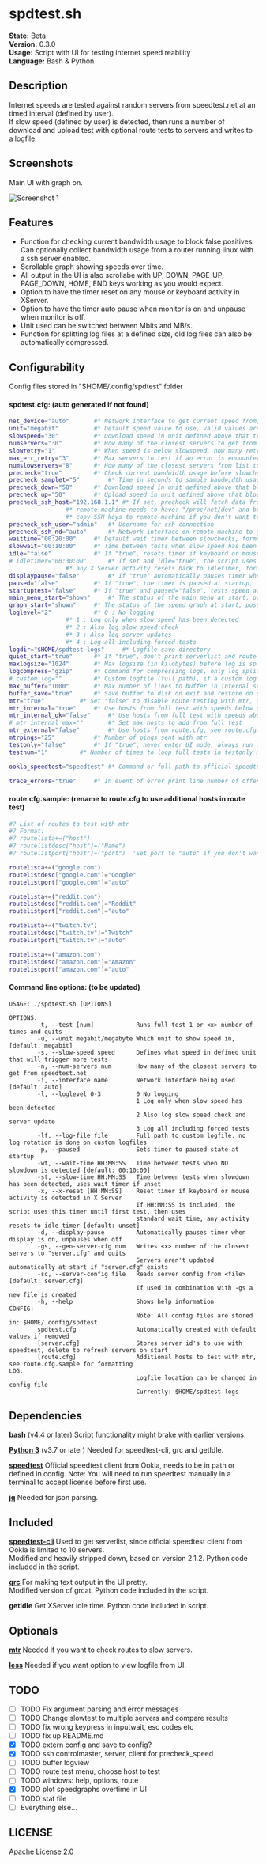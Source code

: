 # spdtest.sh

**State:** Beta  
**Version:** 0.3.0  
**Usage:** Script with UI for testing internet speed reability  
**Language:** Bash & Python  

## Description

Internet speeds are tested against random servers from speedtest.net at an timed interval (defined by user).  
If slow speed (defined by user) is detected, then runs a number of download and upload test with optional route tests to servers and writes to a logfile.

## Screenshots

Main UI with graph on.

![Screenshot 1](scr1.png)

## Features

* Function for checking current bandwidth usage to block false positives. Can optionally collect bandwidth usage from a router running linux with a ssh server enabled.
* Scrollable graph showing speeds over time.
* All output in the UI is also scrollabe with UP, DOWN, PAGE_UP, PAGE_DOWN, HOME, END keys working as you would expect.
* Option to have the timer reset on any mouse or keyboard activity in XServer.
* Option to have the timer auto pause when monitor is on and unpause when monitor is off.
* Unit used can be switched between Mbits and MB/s.
* Function for splitting log files at a defined size, old log files can also be automatically compressed.

## Configurability

Config files stored in "$HOME/.config/spdtest" folder

#### spdtest.cfg: (auto generated if not found)
```bash
net_device="auto"		#* Network interface to get current speed from, set to "auto" to get default interface from "ip route" command
unit="megabit"			#* Default speed value to use, valid values are "megabit" and "megabyte"
slowspeed="30"			#* Download speed in unit defined above that triggers more tests, recommended set to 10%-40% of your max speed
numservers="30"			#* How many of the closest servers to get from speedtest.net, used as random pool of servers to test against
slowretry="1"			#* When speed is below slowspeed, how many retries of random servers before running full tests
max_err_retry="3"		#* Max servers to test if an error is encountered in slowcheck
numslowservers="8"		#* How many of the closest servers from list to test if slow speed has been detected, tests all if not set
precheck="true"			#* Check current bandwidth usage before slowcheck, blocks if speed is higher then values set below
precheck_samplet="5"		#* Time in seconds to sample bandwidth usage, defaults to 5 if not set
precheck_down="50"		#* Download speed in unit defined above that blocks slowcheck
precheck_up="50"		#* Upload speed in unit defined above that blocks slowcheck
precheck_ssh_host="192.168.1.1" #* If set, precheck will fetch data from /proc/net/dev over SSH, for example from a router running linux
				#* remote machine needs to have: "/proc/net/dev" and be able to run commands "ip route" and "grep"
				#* copy SSH keys to remote machine if you don't want to be asked for password at start, guide: https://www.ssh.com/ssh/copy-id
precheck_ssh_user="admin" 	#* Username for ssh connection
precheck_ssh_nd="auto" 		#* Network interface on remote machine to get speeds from, set to "auto" if unsure
waittime="00:20:00"		#* Default wait timer between slowchecks, format: "HH:MM:SS"
slowwait="00:10:00"		#* Time between tests when slow speed has been detected, uses wait timer if unset, format: "HH:MM:SS"
idle="false"			#* If "true", resets timer if keyboard or mouse activity is detected in XServer
# idletimer="00:30:00"		#* If set and idle="true", the script uses this timer until first test, then uses standard wait time,
				#* any X Server activity resets back to idletimer, format: "HH:MM:SS"
displaypause="false"		#* If "true" automatically pauses timer when display is on, unpauses when off, overrides idle="true" if set, needs xset to work
paused="false"			#* If "true", the timer is paused at startup, ignored if displaypause="true"
startuptest="false"		#* If "true" and paused="false", tests speed at startup before timer starts
main_menu_start="shown" 	#* The status of the main menu at start, possible values: "shown", "hidden"
graph_start="shown"		#* The status of the speed graph at start, possible values: "shown", "hidden"
loglevel="2"			#* 0 : No logging
				#* 1 : Log only when slow speed has been detected
				#* 2 : Also log slow speed check
				#* 3 : Also log server updates
				#* 4 : Log all including forced tests
logdir="$HOME/spdtest-logs" 	#* Logfile save directory
quiet_start="true"		#* If "true", don't print serverlist and routelist at startup
maxlogsize="1024"		#* Max logsize (in kilobytes) before log is split
logcompress="gzip"		#* Command for compressing logs, only log splits beyond the last split is compressed, disabled if not set
# custom_log=""			#* Custom logfile (full path), if a custom logfile is set log splitting is disabled
max_buffer="1000"		#* Max number of lines to buffer in internal scroll buffer
buffer_save="true"		#* Save buffer to disk on exit and restore on start
mtr="true"			#* Set "false" to disable route testing with mtr, automatically set to "false" if mtr is not found in PATH
mtr_internal="true"		#* Use hosts from full test with speeds below $slowspeed in mtr test
mtr_internal_ok="false"		#* Use hosts from full test with speeds above $slowspeed in mtr test
# mtr_internal_max=""		#* Set max hosts to add from full test
mtr_external="false"		#* Use hosts from route.cfg, see route.cfg.sample for formatting
mtrpings="25"			#* Number of pings sent with mtr
testonly="false" 		#* If "true", never enter UI mode, always run full tests and quit
testnum="1"			#* Number of times to loop full tests in testonly mode

ookla_speedtest="speedtest"	#* Command or full path to official speedtest client 

trace_errors="true"		#* In event of error print line number of offending command to $HOME/.config/spdtest/errors
```

#### route.cfg.sample: (rename to route.cfg to use additional hosts in route test)
```bash
#? List of routes to test with mtr
#? Format:
#? routelista+=("host")
#? routelistdesc["host"]=("Name")
#? routelistport["host"]=("port")  'Set port to "auto" if you don't want to set a custom port!'

routelista+=("google.com")
routelistdesc["google.com"]="Google"
routelistport["google.com"]="auto"

routelista+=("reddit.com")
routelistdesc["reddit.com"]="Reddit"
routelistport["reddit.com"]="auto"

routelista+=("twitch.tv")
routelistdesc["twitch.tv"]="Twitch"
routelistport["twitch.tv"]="auto"

routelista+=("amazon.com")
routelistdesc["amazon.com"]="Amazon"
routelistport["amazon.com"]="auto"
```

#### Command line options: (to be updated)
```
USAGE: ./spdtest.sh [OPTIONS]

OPTIONS:
        -t, --test [num]            Runs full test 1 or <x> number of times and quits
        -u, --unit megabit/megabyte Which unit to show speed in, [default: megabit]
        -s, --slow-speed speed      Defines what speed in defined unit that will trigger more tests
        -n, --num-servers num       How many of the closest servers to get from speedtest.net
        -i, --interface name        Network interface being used [default: auto]
        -l, --loglevel 0-3          0 No logging
                                    1 Log only when slow speed has been detected
                                    2 Also log slow speed check and server update
                                    3 Log all including forced tests
        -lf, --log-file file        Full path to custom logfile, no log rotation is done on custom logfiles
        -p, --paused                Sets timer to paused state at startup
        -wt, --wait-time HH:MM:SS   Time between tests when NO slowdown is detected [default: 00:10:00]
        -st, --slow-time HH:MM:SS   Time between tests when slowdown has been detected, uses wait timer if unset
        -x, --x-reset [HH:MM:SS]    Reset timer if keyboard or mouse activity is detected in X Server
                                    If HH:MM:SS is included, the script uses this timer until first test, then uses
                                    standard wait time, any activity resets to idle timer [default: unset]
        -d, --display-pause         Automatically pauses timer when display is on, unpauses when off
        -gs, --gen-server-cfg num   Writes <x> number of the closest servers to "server.cfg" and quits
                                    Servers aren't updated automatically at start if "server.cfg" exists
        -sc, --server-config file   Reads server config from <file> [default: server.cfg]
                                    If used in combination with -gs a new file is created
        -h, --help                  Shows help information
CONFIG:
                                    Note: All config files are stored in: $HOME/.config/spdtest
        spdtest.cfg                 Automatically created with default values if removed
        [server.cfg]                Stores server id's to use with speedtest, delete to refresh servers on start
        [route.cfg]                 Additional hosts to test with mtr, see route.cfg.sample for formatting
LOG:
                                    Logfile location can be changed in config file
                                    Currently: $HOME/spdtest-logs
```

## Dependencies

**bash** (v4.4 or later) Script functionality might brake with earlier versions.  

**[Python 3](https://www.python.org/downloads)** (v3.7 or later) Needed for speedtest-cli, grc and getIdle.  

**[speedtest](https://www.speedtest.net/apps/cli)** Official speedtest client from Ookla, needs to be in path or defined in config.
Note: You will need to run speedtest manually in a terminal to accept license before first use.

**[jq](https://stedolan.github.io/jq/)** Needed for json parsing.  

## Included

**[speedtest-cli](https://github.com/sivel/speedtest-cli)** Used to get serverlist, since official speedtest client from Ookla is limited to 10 servers.  
Modified and heavily stripped down, based on version 2.1.2. Python code included in the script.

**[grc](https://github.com/garabik/grc)** For making text output in the UI pretty.  
Modified version of grcat. Python code included in the script.

**getIdle** Get XServer idle time. Python code included in script.

## Optionals

**[mtr](https://github.com/traviscross/mtr)** Needed if you want to check routes to slow servers.  

**[less](http://www.greenwoodsoftware.com/less/)** Needed if you want option to view logfile from UI.  

## TODO


- [ ] TODO Fix argument parsing and error messages
- [ ] TODO Change slowtest to multiple servers and compare results
- [ ] TODO fix wrong keypress in inputwait, esc codes etc
- [ ] TODO fix up README.md
- [x] TODO extern config and save to config?
- [x] TODO ssh controlmaster, server, client for precheck_speed
- [ ] TODO buffer logview
- [ ] TODO route test menu, choose host to test
- [ ] TODO windows: help, options, route
- [x] TODO plot speedgraphs overtime in UI  
- [ ] TODO stat file
- [ ] Everything else...

## LICENSE
[Apache License 2.0](LICENSE)
